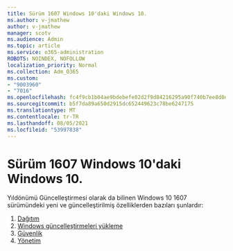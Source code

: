 ```yaml
---
title: Sürüm 1607 Windows 10'daki Windows 10.
ms.author: v-jmathew
author: v-jmathew
manager: scotv
ms.audience: Admin
ms.topic: article
ms.service: o365-administration
ROBOTS: NOINDEX, NOFOLLOW
localization_priority: Normal
ms.collection: Adm_O365
ms.custom:
- "9003960"
- "7016"
ms.openlocfilehash: fc4f9cb1b04ae9bdebefe02d2f9d84216295a90f740b7ee8d0d7e92e478f3357
ms.sourcegitcommit: b5f7da89a650d2915dc652449623c78be6247175
ms.translationtype: MT
ms.contentlocale: tr-TR
ms.lasthandoff: 08/05/2021
ms.locfileid: "53997838"
---
```

# <a name="whats-new-in-windows-10-version-1607"></a>Sürüm 1607 Windows 10'daki Windows 10.

Yıldönümü Güncelleştirmesi olarak da bilinen Windows 10 1607 sürümündeki yeni ve güncelleştirilmiş özelliklerden bazıları şunlardır:

1. [Dağıtım](https://go.microsoft.com/fwlink/?linkid=2114462)
2. [Windows güncelleştirmeleri yükleme](https://go.microsoft.com/fwlink/?linkid=2114463)
3. [Güvenlik](https://go.microsoft.com/fwlink/?linkid=2114270)
4. [Yönetim](https://go.microsoft.com/fwlink/?linkid=2114271)
